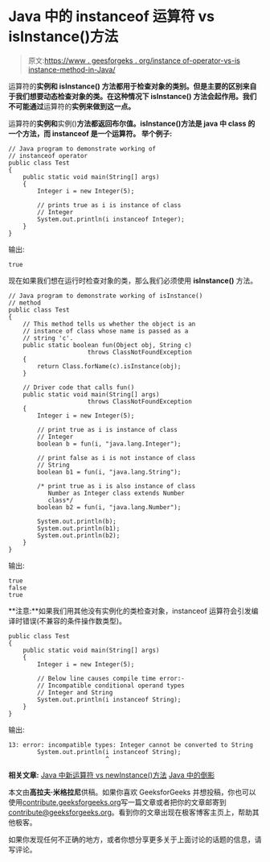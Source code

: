 # Java 中的 instanceof 运算符 vs isInstance()方法

> 原文:[https://www . geesforgeks . org/instance of-operator-vs-is instance-method-in-Java/](https://www.geeksforgeeks.org/instanceof-operator-vs-isinstance-method-in-java/)

运算符的**实例和 **isInstance()** 方法都用于检查对象的类别。但是主要的区别来自于我们想要动态检查对象的类。在这种情况下 **isInstance()** 方法会起作用。我们不可能通过**运算符的**实例来做到这一点。**

运算符的**实例和**实例()**方法都返回布尔值。isInstance()方法是 java 中 class 的一个方法，而 instanceof 是一个运算符。
举个例子:**

```
// Java program to demonstrate working of
// instanceof operator
public class Test
{
    public static void main(String[] args)
    {
        Integer i = new Integer(5);

        // prints true as i is instance of class
        // Integer
        System.out.println(i instanceof Integer);
    }
}
```

输出:

```
true

```

现在如果我们想在运行时检查对象的类，那么我们必须使用 **isInstance()** 方法。

```
// Java program to demonstrate working of isInstance() 
// method 
public class Test 
{ 
    // This method tells us whether the object is an 
    // instance of class whose name is passed as a 
    // string 'c'. 
    public static boolean fun(Object obj, String c) 
                      throws ClassNotFoundException 
    { 
        return Class.forName(c).isInstance(obj); 
    } 

    // Driver code that calls fun() 
    public static void main(String[] args) 
                      throws ClassNotFoundException 
    { 
        Integer i = new Integer(5); 

        // print true as i is instance of class 
        // Integer 
        boolean b = fun(i, "java.lang.Integer"); 

        // print false as i is not instance of class 
        // String 
        boolean b1 = fun(i, "java.lang.String"); 

        /* print true as i is also instance of class 
           Number as Integer class extends Number 
           class*/
        boolean b2 = fun(i, "java.lang.Number"); 

        System.out.println(b); 
        System.out.println(b1); 
        System.out.println(b2); 
    } 
} 
```

输出:

```
true
false
true

```

**注意:**如果我们用其他没有实例化的类检查对象，instanceof 运算符会引发编译时错误(不兼容的条件操作数类型)。

```
public class Test
{
    public static void main(String[] args)
    {
        Integer i = new Integer(5);

        // Below line causes compile time error:-
        // Incompatible conditional operand types
        // Integer and String
        System.out.println(i instanceof String);
    }
}
```

输出:

```
13: error: incompatible types: Integer cannot be converted to String
        System.out.println(i instanceof String);
                           ^
```

**相关文章:**
[Java 中新运算符 vs newInstance()方法](https://www.geeksforgeeks.org/new-operator-vs-newinstance-method-java/)
[Java 中的倒影](https://www.geeksforgeeks.org/reflection-in-java/)

本文由**高拉夫·米格拉尼**供稿。如果你喜欢 GeeksforGeeks 并想投稿，你也可以使用[contribute.geeksforgeeks.org](http://www.contribute.geeksforgeeks.org)写一篇文章或者把你的文章邮寄到 contribute@geeksforgeeks.org。看到你的文章出现在极客博客主页上，帮助其他极客。

如果你发现任何不正确的地方，或者你想分享更多关于上面讨论的话题的信息，请写评论。